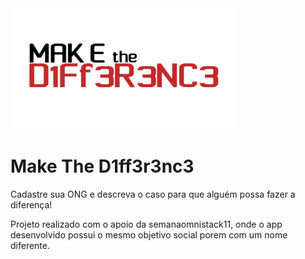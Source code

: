 <img src="frontend/src/assets/logo.svg" alt="make-the-d1ff3r3nc3" width="360"/>



# Make The D1ff3r3nc3

Cadastre sua ONG e descreva o caso para que alguém possa fazer a diferença! 
  
  
  
Projeto realizado com o apoio da semanaomnistack11, onde o app desenvolvido possui o mesmo objetivo social porem com um nome diferente.  
